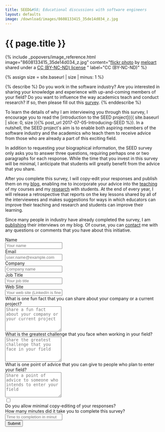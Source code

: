```yaml
---
title: SEED&#58; Educational discussions with software engineers
layout: defaults
image: /download/images/8608133415_35de14d034_z.jpg
---
```


# {{ page.title }}

<!-- Include header image -->
{% include _popovers/image_reference.html image="8608133415_35de14d034_z.jpg" content="<a title='SEED PODS' href='https://flickr.com/photos/meloart/8608133415'>flickr photo</a> by <a href='https://flickr.com/people/meloart'>meloart</a> shared under a <a href='https://creativecommons.org/licenses/by-nc-nd/2.0/'>CC (BY-NC-ND) license</a> </small>" label="CC (BY-NC-ND)" %}

{% assign size = site.baseurl | size | minus: 1 %}

{% describe %}
Do you work in the software industry? Are you interested in sharing your knowledge and experience with up-and-coming
members of your field? Do you want to influence the way academics teach and conduct research? If so, then please fill
out this <a href="#seedsurvey">survey</a>.
{% enddescribe %}

To learn the details of why I am interviewing you through this survey, I
encourage you to read the [introduction to the SEED project]({{ site.baseurl |
slice: 0, size }}{% post_url 2017-07-05-Introducing-SEED %}). In a nutshell, the
SEED project's aim is to enable both aspiring members of the software industry
and the academics who teach them to receive advice from those who are already a
part of this exciting field.

In addition to requesting your biographical information, the SEED survey only
asks you to answer three questions, requiring perhaps one or two paragraphs for
each response. While the time that you invest in this survey will be minimal, I
anticipate that students will greatly benefit from the advice that you share.

After you complete this survey, I will copy-edit your responses and publish them
on my [blog]({{site.baseurl}}blog/), enabling me to incorporate your advice into
the [teaching]({{site.baseurl}}teaching/) of my courses and my
[research]({{site.baseurl}}research/) with students. At the end of every year,
I will release a retrospective that reports on the key lessons shared by
all of the interviewees and makes suggestions for ways in which educators can
improve their teaching and research and students can improve their learning.

Since many people in industry have already completed the survey, I am
[publishing]({{site.baseurl}}categories/#seed) their interviews on my blog. Of
course, you can [contact]({{site.baseurl}}contact/) me with any questions or
comments that you have about this initiative.

<a name="seedsurvey"></a>

<form name="seedsurvey" method="POST" action="/seedthanks/" netlify-honeypot="bot-field" netlify>

  <!-- Request the name -->
  <div class="form-group">
    <label for="name">Name</label>
    <div class="row">
      <div class="col">
        <input type="text" class="form-control" name="name" id="name" placeholder="Your name" required>
      </div>
    </div>
  </div>

  <!-- Request the email -->
  <div class="form-group">
    <label for="reply_to">Email</label>
    <div class="row">
      <div class="col">
        <input type="email" class="form-control" name="reply_to" id="reply_to" placeholder="user.name@example.com" required>
      </div>
    </div>
  </div>

  <!-- Request the company -->
  <div class="form-group">
    <label for="company_name">Company</label>
    <div class="row">
      <div class="col">
        <input type="text" class="form-control" name="company_name" id="company_name" placeholder="Company name" required>
      </div>
    </div>
  </div>

  <!-- Request the job title -->
  <div class="form-group">
    <label for="title_name">Job Title</label>
    <div class="row">
      <div class="col">
        <input type="text" class="form-control" name="title_name" id="title_name" placeholder="Your job title" required>
      </div>
    </div>
  </div>

  <!-- Request the web site -->
  <div class="form-group">
    <label for="web_site">Web Site</label>
    <div class="row">
      <div class="col">
        <input type="url" class="form-control" name="web_site" id="web_site" placeholder="Your web site (LinkedIn is fine)" required>
      </div>
    </div>
  </div>

  <!-- Request the fun fact about the company -->
  <div class="form-group">
    <label for="question_fact">What is one fun fact that you can share about your company or a current project?</label>
    <div class="row">
      <div class="col">
        <textarea type="text" class="form-control" name="question_fact" id="question_fact" rows="5" placeholder="Share a fun fact about your company or your current project" required></textarea>
      </div>
    </div>
  </div>

  <!-- Request the greatest challenge that is faced -->
  <div class="form-group">
    <label for="question_challenge">What is the greatest challenge that you face when working in your field?</label>
    <div class="row">
      <div class="col">
        <textarea type="text" class="form-control" name="question_challenge" id="question_challenge" rows="5" placeholder="Share the greatest challenge that you face in your field" required></textarea>
      </div>
    </div>
  </div>

  <!-- Request the point of advice -->
  <div class="form-group">
    <label for="question_advice">What is one point of advice that you can give to people who plan to enter your field?</label>
    <div class="row">
      <div class="col">
        <textarea type="text" class="form-control" name="question_advice" id="question_advice" rows="5" placeholder="Share a point of advice to someone who intends to enter your field" required></textarea>
      </div>
    </div>
  </div>

  <!-- Ask if copy-editing is acceptable -->
  <div class="form-group">
    <div class="row">
      <div class="col">
        <div class="checkbox">
          <input type="checkbox" name="copyedit" id="copyedit">
        </div>
      </div>
      <div class="col-10">
        <label for="copyedit">Do you allow minimal copy-editing of your responses?</label>
      </div>
    </div>
  </div>

  <!-- Ask how long it took to complete this survey -->
  <div class="form-group">
    <label for="time">How many minutes did it take you to complete this survey?</label>
    <div class="row">
      <div class="col">
        <input type="number" class="form-control" name="time" id="time" min=1 step=1 placeholder="Time to completion in minutes" required>
      </div>
    </div>
  </div>

  <!-- Display the button -->
  <!-- Transmit a hidden field for spam detection -->
  <div class="form-group">
  <button type="submit" class="btn btn-info">Submit</button>
  <input type="hidden" name="bot-field"/>
  </div>

</form>

